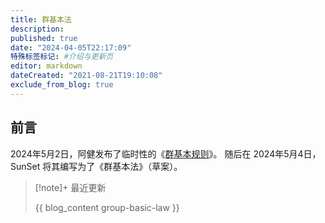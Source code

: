 ```yaml
---
title: 群基本法
description:
published: true
date: "2024-04-05T22:17:09"
特殊标签标记: #介绍与更新页
editor: markdown
dateCreated: "2021-08-21T19:10:08"
exclude_from_blog: true
---
```


## 前言

2024年5月2日，阿健发布了临时性的《[群基本规则](群基本规则.md)》。
随后在 2024年5月4日，SunSet 将其编写为了《群基本法》（草案）。

> [!note]+ 最近更新
>
> {{ blog_content group-basic-law }}
